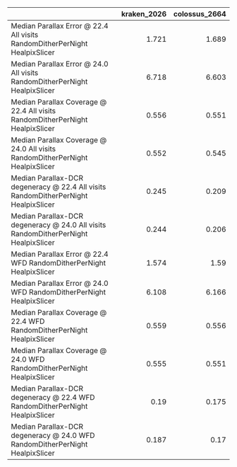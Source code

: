 |                                                                                     |   kraken_2026 |   colossus_2664 |
|:------------------------------------------------------------------------------------|--------------:|----------------:|
| Median Parallax Error @ 22.4 All visits RandomDitherPerNight HealpixSlicer          |         1.721 |           1.689 |
| Median Parallax Error @ 24.0 All visits RandomDitherPerNight HealpixSlicer          |         6.718 |           6.603 |
| Median Parallax Coverage @ 22.4 All visits RandomDitherPerNight HealpixSlicer       |         0.556 |           0.551 |
| Median Parallax Coverage @ 24.0 All visits RandomDitherPerNight HealpixSlicer       |         0.552 |           0.545 |
| Median Parallax-DCR degeneracy @ 22.4 All visits RandomDitherPerNight HealpixSlicer |         0.245 |           0.209 |
| Median Parallax-DCR degeneracy @ 24.0 All visits RandomDitherPerNight HealpixSlicer |         0.244 |           0.206 |
| Median Parallax Error @ 22.4 WFD RandomDitherPerNight HealpixSlicer                 |         1.574 |           1.59  |
| Median Parallax Error @ 24.0 WFD RandomDitherPerNight HealpixSlicer                 |         6.108 |           6.166 |
| Median Parallax Coverage @ 22.4 WFD RandomDitherPerNight HealpixSlicer              |         0.559 |           0.556 |
| Median Parallax Coverage @ 24.0 WFD RandomDitherPerNight HealpixSlicer              |         0.555 |           0.551 |
| Median Parallax-DCR degeneracy @ 22.4 WFD RandomDitherPerNight HealpixSlicer        |         0.19  |           0.175 |
| Median Parallax-DCR degeneracy @ 24.0 WFD RandomDitherPerNight HealpixSlicer        |         0.187 |           0.17  |
